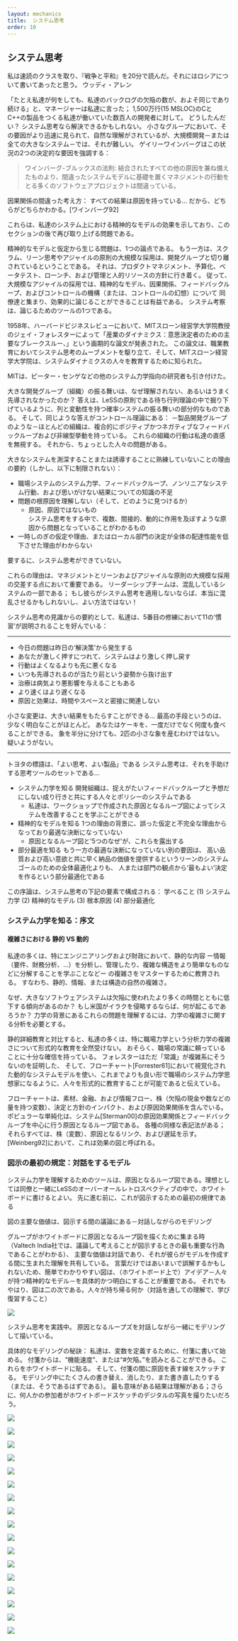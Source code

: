 ```yaml
---
layout: mechanics
title:  システム思考
order: 10
---
```


<!---
Systems Thinking
--->
## システム思考

<!---
I took a speed reading course and read “War and Peace” in twenty minutes. It involves Russia.
—Woody Allen
--->
私は速読のクラスを取り、『戦争と平和』を20分で読んだ。それにはロシアについて書いてあったと思う。
ウッディ・アレン

<!---
“No matter what we do, the number of defects in our backlog remains about the same,” a manager told us;
this for a 15 MSLOC C and C++ product with several hundred developers where we were working.
What’s going on?
Systems thinking may help.
In small groups the forces at play are more quickly seen and informally understood, but in large product development—or any large system—it’s tough.
Gerry Weinberg highlights two decisive factors in this situation:
--->
「たとえ私達が何をしても、私達のバックログの欠陥の数が、およそ同じであり続ける」と、マネージャーは私達に言った；
1,500万行(15 MSLOC)のCとC++の製品をつくる私達が働いていた数百人の開発者に対して。
どうしたんだい？
システム思考なら解決できるかもしれない。
小さなグループにおいて、その要因がより迅速に見られて、自然な理解がされているが、大規模開発－または全ての大きなシステム－では、それが難しい。
ゲイリーワインバーグはこの状況の2つの決定的な要因を強調する：

<!---
> Weinberg-Brooks’ Law:
> More software projects have gone awry from management’s taking action based on incorrect system models than for all other causes combined.
--->

> ワインバーグ-ブルックスの法則:
> 結合されたすべての他の原因を兼ね備えたものより、間違ったシステムモデルに基礎を置くマネジメントの行動をとる多くのソフトウェアプロジェクトは間違っている。

<!---
> Causation Fallacy:
> Every effect has a cause…
> and we can tell which is which. [Weinberg92]
--->

因果関係の間違った考え方：
すべての結果は原因を持っている…
だから、どちらがどちらかわかる。[ワインバーグ92]

<!---
These reflect the impact of our mental models on the system, a subject that will be revisited later in this section.
--->

これらは、私達のシステム上における精神的なモデルの効果を示しており、このセクションの後で再び取り上げる問題である。

<!---
Problems stemming from mental models and assumptions are one issue.
Another is that large-scale adoption of Scrum, lean thinking, and agile principles is not isolated to the development group.
It bumps into product management, budgeting, beta-testing, launch, and governance and HR policies.
Accordingly, in large-scale agile adoption it is useful to be able to get together with colleagues and effectively reason about the mental models, causal relations, feedback loops, and control mechanisms (or illusions of control) in a big system that is about to be seriously perturbed.
Systems thinking is one of those reasoning tools.
--->

精神的なモデルと仮定から生じる問題は、1つの論点である。
もう一方は、スクラム、リーン思考やアジャイルの原則の大規模な採用は、開発グループと切り離されているということである。
それは、プロダクトマネジメント、予算化、ベータテスト、ローンチ、および管理と人的リソースの方針に行き着く。
従って、大規模なアジャイルの採用では、精神的なモデル、因果関係、フィードバックループ、およびコントロールの機構（または、コントロールの幻想）について
同僚達と集まり、効果的に論じることができることは有益である。
システム考察は、論じるためのツールの1つである。

<!---
In 1958, the Harvard Business Review published “Industrial Dynamics: A Major Breakthrough for Decision Makers,” a landmark paper by Jay Forrester, MIT Sloan School professor.
This paper spurred the movement of systems thinking in business education, and the MIT Sloan School of Management became known for educating people in system dynamics.
System dynamics is sometimes treated as a synonym for systems thinking , though the latter is a more general term.
--->

1958年、ハーバードビジネスレビューにおいて、MITスローン経営学大学院教授のジェイ・フォレスターによって「産業のダイナミクス：意思決定者のための主要なブレークスルー、」という画期的な論文が発表された。
この論文は、職業教育においてシステム思考のムーブメントを駆り立て、そして、MITスローン経営学大学院は、システムダイナミクスの人々を教育するために知られた。


<!---
MIT also attracted other system-dynamics-oriented researchers such as Peter Senge.
--->

MITは、ピーター・センゲなどの他のシステム力学指向の研究者も引き付けた。

<!---
Consistent with Weinberg-Brook’s Law , Forrester’s research showed that decision makers who were given dynamic models of a business system and asked to improve their output performance, usually made them run worse [SKRRS94]. The observation was that most people have weak judgement on how to fundamentally improve systems, usually applying incorrect “common sense” and quick-fix ‘solutions’ that do not create long-lasting systemic improvement.
--->

<!---
Why is the behavior of a large development group (a system) not understood or guided skillfully?
The answer lies, in part, in the behavior of stochastic systems with queues and variability, as explored in the Queueing Theory LeSS principle.
And the same answer lies in control theory :
Most systems of interest—such as a product development group—have complex positive and negative feedback loops and nonlinear behavior.
The behavior of these systems defies our gut instinct.
And then there is the minor issue of people.
--->

大きな開発グループ（組織）の振る舞いは、なぜ理解されない、あるいはうまく先導されなかったのか？
答えは、LeSSの原則である待ち行列理論の中で掘り下げているように、列と変動性を持つ確率システムの振る舞いの部分的なものである。
そして、同じような答えがコントロール理論にある：
－製品開発グループのような－ほとんどの組織は、複合的にポジティブかつネガティブなフィードバックループおよび非線型挙動を持っている。
これらの組織の行動は私達の直感を無視する。
それから、ちょっとした人々の問題がある。


<!---
In summary, reasons for not being skillful in fathoming or guiding a big system include (but are not limited to):
--->
大きなシステムを測深することまたは誘導することに熟練していないことの理由の要約（しかし、以下に制限されない）：

<!---
* lack of knowledge about the system dynamics, feedback loops, nonlinear systems behavior, and unintended consequences in workplace systems
* not understanding root causes of problems (and how to find)
    * causes, not cause;
      in systems thinking one sees that there are multiple, indirect, and dynamic causes to problems
* not knowing if or why quick-fix or local-department decisions degraded overall delivery performance.
--->

* 職場システムのシステム力学、フィードバックループ、ノンリニアなシステム行動、および思いがけない結果についての知識の不足
* 問題の根原因を理解しない（そして、どのように見つけるか）
    * 原因、原因ではないもの  
      システム思考をする中で、複数、間接的、動的に作用を及ぼすような原因から問題となっていることがわかるもの
* 一時しのぎの仮定や理由、またはローカル部門の決定が全体の配達性能を低下させた理由がわからない

<!---
In short, not being systems thinkers.
--->

要するに、システム思考ができていない。

<!---
These reasons are consequential at the intersection of management and large-scale adoption of lean and agile principles.
The leadership team is part of the system being perturbed;
if they do not apply systems thinking, they could really perturb it—and not in a good way!
--->

これらの理由は、マネジメントとリーンおよびアジャイルな原則の大規模な採用の交差する点において重要である。
リーダーシップチームは、混乱しているシステムの一部である；
もし彼らがシステム思考を適用しないならば、本当に混乱させるかもしれないし、よい方法ではない！

<!---
As a summary of systems thinking insight, we like the 11 ‘laws’ described in The Fifth Discipline:
--->

システム思考の見識からの要約として、私達は、5番目の修練において11の‘慣習’が説明されることを好んでいる：

---

<!---
* Today’s problems come from yesterday’s ‘solutions.’
* The harder you push, the harder the system pushes back.
* Behavior will grow worse before it grows better.
* The easy way out usually leads back in.
* The cure can be worse than the disease.
* Faster is slower.
* Cause and effect are not closely related in time and space.
--->

* 今日の問題は昨日の‘解決策’から発生する
* あなたが激しく押すにつれて、システムはより激しく押し戻す
* 行動はよくなるよりも先に悪くなる
* いつも先導されるのが当たり前という姿勢から抜け出す
* 治療は病気より悪影響を与えることもある
* より速くはより遅くなる
* 原因と効果は、時間やスペースと密接に関連しない


<!---
Small changes can produce big results…
but the areas of highest leverage are often the least obvious.
You can have your cake and eat it too—but not all at once.
Dividing an elephant in half does not produce two small elephants.
There is no blame.
--->

小さな変更は、大きい結果をもたらすことができる…
最高の手段というのは、少なく明白なことがほとんど。
あなたはケーキを、一度だけでなく何度も食べることができる。
象を半分に分けても、2匹の小さな象を産むわけではない。
疑いようがない。

---

<!---
Toyota’s internal motto is “Good thinking, good products.”
Systems thinking is a set of thinking tools to help…
--->

トヨタの標語は、「よい思考、よい製品」である
システム思考は、それを手助けする思考ツールのセットである…

<!---
* see system dynamics—
  a development organization is a system of people and policies with subtle feedback loops and unintended consequences
    * we can learn to see and thus improve the system with causal loop diagrams created in a workshop
* see mental models—
  one reason behind suboptimal decisions is mistaken assumptions and faulty reasoning
    * causal loop diagramming and Five Whys expose these
* see local optimization—
  another source of suboptimal decisions is local optimization,
  making the ‘best’ decision from the viewpoint of a person or department,
  rather than global optimization for the lean systems-level goal of deliver value fast with high quality and high morale.
--->

* システム力学を知る
  開発組織は、捉えがたいフィードバックループと予想だにしない成り行きと共にする人々とポリシーのシステムである
    * 私達は、ワークショップで作成された原因となるループ図によってシステムを改善することを学ぶことができる
* 精神的なモデルを知る
  1つの理由の背景に、誤った仮定と不完全な理由からなっており最適な決断になっていない
    * 原因となるループ図と'5つのなぜ'が、これらを露出する
* 部分最適を知る
  もう一方の最適な決断になっていない別の要因は、
  高い品質および高い意欲と共に早く納品の価値を提供するというリーンのシステムゴールのための全体最適化よりも、
  人または部門の観点から‘最もよい’決定を作るという部分最適化である

<!---
This introduction is organized around the following areas in systems thinking: Learning to see (1) system dynamics , (2) mental models , (3) root causes , and (4) local optimization .
--->

この序論は、システム思考の下記の要素で構成される：
学べること
(1) システム力学
(2) 精神的なモデル
(3) 根本原因
(4) 部分最適化


<!---
Seeing System Dynamics: Introduction
--->

### システム力学を知る：序文 

<!---
Static versus Dynamic Complexity
--->

#### 複雑さにおける 静的 VS 動的 

<!---
Many of us, especially in engineering and finance, are educated to master complexity of static details—learning to analyze and manage information (requirements, financial analysis, …), decompose complex structures into simpler ones, and so forth.
That is, complexity of a static, information, or structural nature.
--->

私達の多くは、特にエンジニアリングおよび財政において、静的な内容
ー情報（要件、財務分析、…）を分析し、管理したり、複雑な構造をより簡単なものなどに分解することを学ぶことなどー
の複雑さをマスターするために教育される。
すなわち、静的、情報、または構造の自然の複雑さ。


<!---
Why do big software systems tend to degrade, with more and more time spent on defects?
What might happen if the USA invades Iraq?
Seeing the dynamics behind these questions involves analysis of the complexity of dynamics.
--->

なぜ、大きなソフトウェアシステムは欠陥に使われたより多くの時間とともに低下する傾向があるのか？
もし米国がイラクを侵略するならば、何が起こるであろうか？
力学の背景にあるこれらの問題を理解するには、力学の複雑さに関する分析を必要とする。

<!---
In contrast to static-details education, many of us receive no formal education in analyzing dynamics complexity, especially workplace dynamics.
Perhaps there is a belief it is sufficient to rely on common sense in the workplace.
Forrester demonstrated that “common sense” is just not so in complex systems,
and showed it is possible to formally educate people to become better system dynamics thinkers in the workplace using dynamic system models visualized in flow diagrams [Forrester61].
--->

静的詳細教育と対比すると、私達の多くは、特に職場力学という分析力学の複雑さについて形式的な教育を全然受けない。
おそらく、職場の常識に頼っていることに十分な確信を持っている。
フォレスターはただ「常識」が複雑系にそうないのを証明した、
そして、フローチャート[Forrester61]において視覚化された動的なシステムモデルを使い、これまでよりも良い形で職場のシステム力学思想家になるように、人々を形式的に教育することが可能であると伝えている。

<!---
Flow diagrams encompass material, financial, and information flows, stocks (variables with a quantity, such as cash or number of defects), the impact of decisions and policies, and cause-effect relations.
A popular simplification is the causal loop diagram that focuses on cause-effect relationships and feedback loops in a system [Sterman00].
There are a variety of similar notations;
they all show stocks (variables), causal links, and delay.
In [Weinberg92] this is called the diagram of effect.
--->

フローチャートは、素材、金融、および情報フロー、株（欠陥の現金や数などの量を持つ変数）、決定と方針のインパクト、および原因効果関係を含んでいる。
ポピュラーな単純化は、システム[Sterman00]の原因効果関係とフィードバックループを中心に行う原因となるループ図である。
各種の同様な表記法がある；
それらすべては、株（変数）、原因となるリンク、および遅延を示す。
[Weinberg92]において、これは効果の図と呼ばれる。

<!---
The First Law of Diagramming: Model to Have a Conversation
--->

### 図示の最初の規定：対話をするモデル

<!---
A tool to learn to see system dynamics is a causal loop diagram, ideally sketched on a whiteboard in a LeSS Overall Retrospective with colleagues.
Before going further, here is the First Law of Diagramming
--->

システム力学を理解するためのツールは、原因となるループ図である。理想としては同僚と一緒にLeSSのオーバーオールレトロスペクティブの中で、ホワイトボードに書けるとよい。
先に進む前に、これが図示するための最初の規律である

<!---
> The primary value in diagrams is in the discussion while diagramming—we model to have a conversation.
--->

図の主要な価値は、図示する間の議論にある－対話しながらのモデリング

<!---
When a group gets together to sketch a causal loop diagram on a whiteboard (See it is the acts of discussing and thinking that are most important when diagramming, Valtech India.),
the primary value is the conversation and shared understanding they arrive at while creating the model.
Its visualization as an easy-to-see diagram is important to make concrete and unambiguous (on the whiteboard) the ideas—the mental models people have—because words alone can be fuzzy and misunderstood.
But still, the diagram is secondary to what people take away:
learning and a revised understanding through a discussion.
--->

グループがホワイトボードに原因となるループ図を描くために集まる時（Valtech India社では、議論して考えることが図示するときの最も重要な行為であることがわかる）、
主要な価値は対話であり、それが彼らがモデルを作成する間に生まれた理解を共有している。
言葉だけではあいまいで誤解するかもしれないため、簡単でわかりやすい図は、（ホワイトボード上で）アイデア－人々が持つ精神的なモデル－を具体的かつ明白にすることが重要である。
それでもやはり、図は二の次である。人々が持ち帰る何か（対話を通しての理解で、学び復習すること）

![](https://less.works/img/systems_thinking/xgroup,P20cld,P20modeling.jpg.pagespeed.ic.Pnh1_YRIQk.jpg)

<!---
Doing system thinking.
Sketching a causal loop diagram together—modeling to have a conversation.
--->

システム思考を実践中。
原因となるループズを対話しながら一緒にモデリングして描いている。

<!---
Concrete modeling tip :
We start by writing on sticky notes to define variables.
A note might read “feature velocity” or “# defects.”
We place these on a whiteboard.
Then we sketch causal link lines between the sticky notes.
There will be (or should be) lots of rewriting, erasing, and redrawing during the modeling session.
The most meaningful outcome is understanding ; in addition, some participants will want to take a digital photo of the whiteboard sketch.
--->

具体的なモデリングの秘訣：
私達は、変数を定義するために、付箋に書いて始める。
付箋からは、“機能速度”、または“#欠陥。”を読みとることができる。
これらをホワイトボードに貼る。
そして、付箋の間に原因を表す線をスケッチする。
モデリング中にたくさんの書き替え、消したり、また書き直したりする（または、そうであるはずである）。
最も意味がある結果は理解がある；さらに、何人かの参加者がホワイトボードスケッチのデジタルの写真を撮りたいだろう。

<!---
Seeing System Dynamics: Causal Loop Diagrams
--->

<!---
Causal loop diagrams are used regularly in introductions to LeSS, to help see the dynamics of what is going on in large-scale development. It is useful to understand them for that reason alone. And more useful to you, we recommend you do these together with colleagues at a whiteboard. Model to have a conversation. When? Probably during a LeSS Overall Retrospective.
--->

<!---
The practical aspect of this tip is more important than may first be appreciated. It is vague and low-impact to suggest “be a systems thinker.” But if you and four colleagues get into the habit of standing together at a large whiteboard, sketching causal loop diagrams together, then there is a concrete and potentially high-impact practice that connects “be a systems thinker” with “do systems thinking.”
--->

<!---
The following examples seem sterile when presented in a book. But imagine you were at a whiteboard with other people and the diagrams were being sketched during a lively conversation. That’s the way we suggest ‘doing’ systems thinking.
--->

<!---
Notation and Examples
--->

<!---
Causal loop diagrams contain many elements; the following common useful subset is explored through a scenario.
--->

<!---
variables
causal links
opposite effects
constraints
goals
reactions; quick-fix reactions
interaction effects
extreme effects
delays
positive feedback loops
--->

<!---
The following simplified scenario is for a particular organization. It is not a generalization.
--->

<!---
Variables—Causal loop diagrams include variables (or stocks) such as the velocity (rate of delivery) of software features and number of defects . Variables have a measurable quantity.
--->

![](https://less.works/img/systems_thinking/xsystems,P20thinking-4.png.pagespeed.ic.7hyPwR5tv7.png)

<!---
Causal links—An element can have an effect on another, such as if feature velocity increases, then the number of defects increase; that is, more new code, more defects.
--->

![](https://less.works/img/systems_thinking/xsystems,P20thinking-5.png.pagespeed.ic.1C4UDvPgs8.png)

<!---
Now it is time to bump into Weinberg-Brook’s Law and the Causation Fallacy . It is easy to sketch a diagram; it is something else to model with insight. For example, consider the relationship between the number of developers and feature velocity.
--->

<!---
The nature of any cause-effect relationship is actually not obvious, though it is common for people to jump to conclusions such as more developers means better velocity. Adding people late in development may reduce velocity (a sub-element of “Brooks’ Law” [Brooks95]). Or, more bad programmers could really slow you down. An argument can be made that removing terrible developers can improve velocity.
--->

![](https://less.works/img/systems_thinking/xsystems,P20thinking-6.png.pagespeed.ic.Gl_PMhx0t9.png)

<!---
Opposite effects—A causal link effect may be the same or opposite direction; if A goes up then B goes up, or vice versa. Opposite effect is shown with an ‘O’ on the line. Suppose defects going up puts a drag on the system, lowering the velocity of new features because people spend more time fixing or working around bugs.
--->

![](https://less.works/img/systems_thinking/xsystems,P20thinking-7.png.pagespeed.ic.uD9mVpPZOe.png)

<!---
Constraints—Unless you can find people to work for free, there is a constraint on the number of developers, based upon cash supply.
--->

<!---
Constraints are not causal links. As cash supply goes up, it is not the case that the number of developers goes up.
--->

![](https://less.works/img/systems_thinking/xsystems,P20thinking-8.png.pagespeed.ic.p4v-WNXZCh.png)

<!---
Goals and Reactions–People, departments, and systems have goals, such as higher feature velocity . Goals often generate pressure for people to react (or act), with the intent of achieving the goal. But since there is Causation Fallacy and Weinberg-Brooks’ Law to contend with, people should be cautious about assuming what actions will help. Now a goal and pressure for reaction is shown:
--->

![](https://less.works/img/systems_thinking/xsystems,P20thinking-9.png.pagespeed.ic.7T3j6vKX6T.png)

<!---
Not only does a goal with a reward create pressure to act, but also it creates pressure to appear to be acting and achieving, due to the measurement dysfunction generated by rewards. And the measurement dysfunction can be proportional to the perceived value of the reward because people are being motivated to get a reward, not to improve the system [Austin96]. Notice how rewards can actually degrade system performance. Visually, the system dynamics may be…
--->

![](https://less.works/img/systems_thinking/xsystems,P20thinking-10.png.pagespeed.ic.dyejPasI0I.png)

<!---
It is quite interesting that all these dynamics have been added by introduction of reward, and yet there is no necessary connection between the top part of this model and the bottom.
--->

<!---
There is no guarantee that feature velocity has improved—or even been worked on.
--->

<!---
Removing the reward system is a root-cause solution to the dysfunction. Another (lesser) surface countermeasure is the lean-thinking Go See (go see physically at the place of real work) principle and management behavior:
--->

![](https://less.works/img/systems_thinking/xsystems,P20thinking-11.png.pagespeed.ic.mXineYilEP.png)

<!---
Quick-fix reactions—One difficult and slow solution toward the goal of higher velocity is to hire great developers, to increase coaching and education of existing staff, and to remove terrible workers. The alternative is called a quick fix , a reaction that is hoped to achieve the goal quickly and with less effort. Sometimes a quick fix works well both in the short and long term, really strengthening the system. Sometimes not…hence, “faster is slower.” For example, people may believe that increasing the number of developers increases the feature velocity. And they may thereby hope that hiring more developers will most quickly and easily solve the velocity problem. ‘QF’ indicates the quick fix:
--->

![](https://less.works/img/systems_thinking/xsystems,P20thinking-12.png.pagespeed.ic.BS-FVQWluL.png)

<!---
Interaction effects—There is the constraint of cash supply on hiring. One hard and slow solution is to get more cash. A quicker fix is to hire much cheaper developers. In this case, the level of cash supply now has an interaction effect with other causal links. Low cash tends to strengthen the hire rate of much cheaper developers when there is pressure to increase hire rates.
--->

<!---
One could simply draw an (opposite) causal link directly from cash supply to hire rate of very cheap developers , but that merely says that less cash leads to more hiring of extremely cheap developers. That is not quite what we want to say; rather, we want to show the interaction effect—that effect A influences effect B. This is done by showing a causal link entering another causal link. For example, from cash supply to the quick-fix line going into hire rate of very cheap developers :
--->

![](https://less.works/img/systems_thinking/xsystems,P20thinking-13.png.pagespeed.ic.hoU7NExB0v.png)

<!---
Extreme effects—We have worked with some very inexpensive developers with excellent skill and some very expensive developers that are terrible, but on average, you get what you pay for—when you hire from a large pool of very cheap labor, the average skill level is lower. In the model we want to show that the impact of hiring very cheap labor on the number of low-skilled developers is a significantly greater effect than average.
--->

<!---
To show an extreme effect in the model, use a thick line:
--->

![](https://less.works/img/systems_thinking/xsystems,P20thinking-14.png.pagespeed.ic.lhixsuuEBI.png)

<!---
Delays—One problem in hiring in software development is the fallacy of mild programmer variance —the mistaken belief that programmer variance (in terms of productivity, code quality, etc.) is relatively small. However, programmer variance studies suggest an average of four times faster in the top versus bottom quartile [Prechelt00]. Rather significant. Also, the COCOMO model—based on large and longitudinal studies—shows that the capability of the development personnel is by far the most important factor for productivity [Boehm00]. And, on average, very weak programmers create poor-quality code (poor design) and more defects, creating another drag on the system.
--->

<!---
But the impacts of these effects are not immediately obvious. For example, it takes a relatively long time after hiring a large pool of weak programmers before the impacts of more and more bad code/design start to be felt. Similarly, the average decrease in feature velocity (because of the powerful impact of programmer variance) will not show up immediately.
--->

<!---
To show these delayed effects in the model, use a double-line through the effect line:
--->

![](https://less.works/img/systems_thinking/xsystems,P20thinking-15.png.pagespeed.ic.wNs033QPdZ.png)

<!---
Delay has an intriguing influence on the educational or corrective power in a system. If an impact or unintended consequence is long delayed, one does not feel the effect (pain or gain) and so does not clearly see how A influenced B, or more subtly how A influenced B influenced A .
--->

<!---
Therefore, one does not learn from or correct mistakes—in policy, management actions, tools, and so forth. Likewise, gradual improvement through the lean thinking practice of kaizen can take a long time; patience and insight are needed to see if and how things improve.
--->

<!---
Positive feedback loops—Negative or positive feedback loops5 and delays are where things start to get more subtle in a system—and in understanding a system. For example, how does one become a better programmer? In part, by mentoring from great programmers and seeing lots of examples of great code. But an office with a lot of low-skill developers does not generate a lot of great code examples, nor does it attract or retain the small pool of great programmers who could act as mentors. They would rather work somewhere else.
--->

<!---
Now the development group starts to enter a self-reinforcing downward spiral—a set of positive feedback loops . Fortunately, the downward trend is constrained by the supply of cash.
--->

<!---
More great programmers—who could craft great code and mentor others—leave. So there is less and less quality code to look at and to learn from. The percentage of weak programmers grows even larger and feature velocity drops further. Code becomes more messy, awkward, and duplication-riddled, so the capacity to swiftly implement features declines. Since feature velocity is dropping further, there is more pressure to hire yet more very cheap programmers. All this leads to multiple positive reinforcement loops in the system, for example:
--->

![](https://less.works/img/systems_thinking/xsystems,P20thinking-16.png.pagespeed.ic.mnzd-1dyJm.png)

<!---
Tip : You can find positive feedback loops by finding cycles with an even number of ‘Opposite’ effect relationships. There are several examples in the model above.
--->

<!---
Conclusion
--->

<!---
The example scenario is only that—an example. A causal loop diagram can visualize rich dynamics in a workplace system. These are best created by a group at a whiteboard.
--->

<!---
Seeing Mental Models
--->

<!---
The previous causal loop diagrams reflect people’s mental models of causation, which may be wrong. It is interesting to note that people’s models of causation are influenced by the timeliness (delay) and quality of feedback in the system.
--->

<!---
The implication of “mental models” is to improve our meta-cognitive skill to see and question our own assumptions and chains of reasoning. Are we making faulty leaps of logic? It also implies when working with others to discuss (inquiring rather than abusing) the mental models of our colleagues.
--->

<!---
Seeing these mental models is step one; changing them is the even harder part of step two. That art is beyond the scope of this introduction, though a successful LeSS adoption must involve changes in mindset and insight among many groups.
--->

<!---
A tip to better see the mental models (beliefs, chains of inference, …) playing out in the system dynamics is to ask the following question during a modeling workshop and then sketch the answers. “Let’s talk about the assumptions behind this model. What do we believe or assume in terms of facts and effects that led us here?”
--->

<!---
Answers are sketched on the whiteboard model, for example:
--->

![](https://less.works/img/systems_thinking/xsystems,P20thinking-17.png.pagespeed.ic.-_xkd1LDSi.png)

<!---
Visualizing the assumptions in our heads... our mental models.
--->

<!---
Example: The “Faster is Slower” Dynamic
--->

<!---
With the vocabulary of quick fixes, delays, positive feedback loops, and mental models, it is fascinating to see that there can be a short-term apparent improvement in a variable as the result of a quick fix, but a delayed degradation of the very same variable—the “faster is slower” dynamic. This is a recurrent dynamic in the workplace and a cause of weakness. So it is worth another illustration.
--->

<!---
The story of Microsoft Word and the secret developer toolbox : A classic example of the short-term ‘improving’ but long-term degrading dynamic is the story of the first release of Microsoft Word for Windows [Spolsky04]. It was released years later than desired. Why? Because managers tried to follow the original schedule and pushed developers to meet it .
--->

<!---
The story illustrates why wishful thinking is identified as one of the wastes in lean thinking. In this case the wishful thinking of insisting on (apparently) following a schedule, which implies the misconception or wishful thinking that development estimates are not estimates but are commitments—a common myth that propels degradation of a system.
--->

<!---
The next model illustrates a summary of the dynamics of what happened when the managers pushed people to evidently keep to the original schedule, and why this quick-fix reaction to slow progress appeared to make things faster in the short term but actually even slower in the long term. See the dynamic of schedule pressure and the secret toolbox. intentionally omits some deeper dynamics that are expanded and shown in See deeper dynamics of schedule pressure and the secret toolbox..
--->

![](https://less.works/img/systems_thinking/xsystems,P20thinking-18.png.pagespeed.ic.KhJK1oUzzu.png)

<!---
The dynamic of schedule pressure and the secret toolbox.
--->

<!---
As a quick fix, the Microsoft managers exhorted, bribed (with potential rewards), and threatened the Word developers to keep to the original schedule. Consequently, the developers predictably pulled out their secret developer toolbox —the many practices related to hacking out dirty code (no tests, no reviews, ignore known defects, copy-paste programming, poor design, …) to apparently deliver a feature faster. You see, developers also have quick-fix reactions for their problems.
--->

<!---
The tactics seemed to have worked like magic. As the managers pressured the developers, ‘features’ were delivered quicker as people used the secret toolbox, which reinforced the belief that pressuring developers helps. But this apparent acceleration actually had a delayed effect to make things slower, which is explored next. Since management did not quickly see the delayed effect of the secret toolbox, and because they believed managers should not be frequently looking in detail at the source code or themselves be master programmers, they did not learn from this dynamic.
--->

<!---
A closer exploration of the system dynamics shows why things went slower in the long term and why the first Word for Windows release was years later than desired, illustrated in this model…
--->

![](https://less.works/img/systems_thinking/xsystems,P20thinking-19.png.pagespeed.ic.HIhJ8a7Yx_.png)

<!---
Some deeper dynamics of schedule pressure and the secret toolbox.
--->

<!---
Naturally, lots of dirty code eventually slowed things down. More subtly, developers would ignore the bug list of ever-increasing open defects to—instead—generate new features. This led to a long delay between the creation of a defect and its correction. It turns out that this significantly increases variability and time to fix a defect because of the compounding negative effect of a long-lived bug (for example, due to workarounds and coupling) and because developers have long forgotten the detailed context of code related to the defect and therefore need to slowly rediscover that context—with more and more dirty confusing code surrounding them.
--->

<!---
The astute reader may also notice the several positive feedback loops that reinforce the degradation cycle; this is one reason the product was years later than intended.
--->

<!---
Solution? The lean thinking Stop and Fix and Go See principles. First , rather than trying to go faster when there are problems, manager-teachers encourage people to go slower and help them learn to see system dynamics and root causes, and to fix these—to improve the system of development. By going slower, Toyota—the masters of lean thinking—has become one of the fastest companies around. Second , for managers to go see at the real place of work to learn what is going on. The “real place” in software development is the code, which suggests that first-level managers are master programmers who are frequently evaluating the code.
--->

<!---
Microsoft people did not reflect on the situation until after release. When they did finally hold a retrospective, it led to a zero-defects policy, meaning that the first priority was to fix known bugs in the code under development—to drive down to zero the open-defects list before writing more new-feature code.
--->

<!---
Seeing (and Hearing) Local Optimization
--->

<!---
“Everyone is doing their best yet overall systems throughput is degrading. How can that be?” This is the paradox of local optimization —when a person or departmental decision maker optimizes for the local view or self-interest. The party making the decision frequently believes they are making the best decision , but because ‘best’ is a local optimization, in fact it sub-optimizes overall system throughput. This is a result of “silo mentality,” misunderstanding, fear, limited information, delayed feedback, ignorance, careerism, avarice, and other common organizational learning disorders .
--->

<!---
A small product group of 30 people does not have the time or money to engage in much nonsense or waste. But large companies, with large product groups, centralized process and tool groups, a centralized “project management office,” and so forth, seem to have raised local optimization and waste to an art form. Government bureaucracies are the quintessential example, of course. As such, when you serve as a guide in large-scale agile adoption, seeing (or hearing ) and dealing with local optimization is singularly vital.
--->

<!---
For example, the legal and corporate security departments put in place a policy that seems terribly important from their perspective. In the aim of preventing loss of intellectual property (IP), the legal department decrees “no one shall put any information on the walls.” Or, in response to cost-cutting pressure, the facilities management says, “It is important to ensure our walls are not dirty or damaged.” And thus they shut down a practice in lean thinking, visual management (which is usually done on walls), and they inhibit a well-known innovation practice, group whiteboard work. The lawyers may succeed in reducing loss of IP (actually, that is questionable), and the facilities people will succeed in keeping the walls clean—at the cost of inhibiting the product development group from innovating and collaborating. Finally, the company falls behind with less and less IP even worth protecting because tools for innovation and delivering fast have been disallowed, but the lawyers have successfully fulfilled their mandate from the executive team to “ensure our IP is protected.” And the furniture police have clear walls. They have done their best .
--->

<!---
The following is a real e-mail quote from the FURNITURE POLICE in one organization that dissallowed visual management on the walls. Can you identify the local optimizations and mental models driving this?
--->

<!---
Individual work cubic partition can be personalized. But things obvious higher than the partition or harming the office environment’s harmony are restricted.
--->

<!---
We also see local optimization in centralized groups that make software tool choices for others. The common mindset is to choose a tool that is best at reducing some supposed cost (curiously, these groups seldom recommend free open source tools) or best at doing something complicated or best for the work of one specialized worker role (even though everybody has to use the tool), rather than maximizing the global goal of faster system throughput of value to customers.
--->

<!---
In large-scale adoption of Scrum or agile principles, most of the “Yes, but …” issues that are raised are examples of local optimization, such as, “Yes, but…what about management reporting?” or more generally, “*Yes, but…what about *?” Then, policies and practices are twisted around, serving the goal of reporting or some other secondary aim rather than the primary goal of optimizing for fast value throughput. Sometimes we see *local optimization for the extreme or rare case* . For example, a person responsible for making a centralized tool choice for the enterprise presents a scenario for a complex or rare case of use, and then chooses the tool that fits that, sub-optimizing for a 5 percent case instead of optimizing for ease and speed for the 95 percent case.
--->

<!---
Other local optimizations are due to ignorance of new ways of working. This is especially common in large-scale product groups. For example, we once helped a large networking product group in Europe adopt Scrum and the practice of continuous integration (CI) combined with a CI system that continually integrated, built, and automatically tested the product. After some time, an outside traditional manager inspected what was going on, and recommended the integration practices should be changed—because there was no written integration plan for how a human integration manager should manually integrate all the software, and of course, there was no integration manager. They wanted to ‘optimize’ around the work of an integration manager that was no longer needed. They could not see that their entire old-fashioned model of work had been eliminated with CI. This story repeats in all the departments of a large established product: local optimization around the existing ways of work, such as manual test, a separate architecture department, component teams, and so on. A coach working to introduce large-scale Scrum at the enterprise level has a mountain of similar local optimization thinking to deal with.
--->

<!---
In lean thinking and agile methods, the focus is on global systems goals: Deliver value fast with high quality and morale—global optimization . Try to consider decisions in light of this goal. To develop an “optimize the whole” culture, challenge all decisions and policies with the question:
--->

<!---
Does this decision or policy focus on delivering value to the external customer fast, or does it focus on the interests of a department, person, internal policy/practice, or rare case?
--->

<!---
In LeSS, the Product Owner is responsible for choosing high-value goals that could lead to potentially shippable product (at the end of the Sprint) and that maximize the desired impacts and that delight the customer, while maintaining a sustainable pace and high engineering quality. That explicit goal is meant to orient the system toward global rather than local optimization.
--->

<!---
Conclusion
--->

<!---
In addition to becoming a systems thinker yourself, encourage others to learn more about this topic. We suggest you to try getting together at a whiteboard with colleagues to sketch a causal loop diagram, so that being systems thinkers and doing systems thinking are connected at the workplace.
--->

![](https://less.works/img/systems_thinking/xgroup,P20cld,P20modeling.jpg.pagespeed.ic.Pnh1_YRIQk.jpg)

<!---
Doing system thinking. Sketching a causal loop diagram together—modeling to have a conversation.
--->

<!---
Recommended Readings
--->

<!---
W. Edwards Deming’s Out of the Crisis is a master work by arguably the most well-known systems thinker and quality expert. It opens with the modest goal, “The aim of this book is transformation of the style of American management… It requires a whole new structure, from foundation upward.” Deming also advocates the System of Profound Knowledge in which managers (1) appreciate there is a system , (2) understand common-cause and special-cause variation (queueing theory is related to variation), (3) understand limitations of knowledge and reasoning mistakes, and (4) know credible psychology and social research results so that behavior- or motivation-related policies are not based on “common sense.” The core of the book centers around his famous 14 Points for Management , including (for example), “Eliminate management by objective. Eliminate management by numbers, numerical goals. Substitute leadership .” 
--->

<!---
Jay Forrester’s Industrial Dynamics is the classic text on system dynamics—well written and insightful. Although written in the early 1960s, it is as relevant today as when published. It goes beyond cause-effect modeling to also model the flow and inventories of information, money, and material in systems. The book includes formal mathematical modeling but this is not obligatory to appreciate system dynamics.
--->

<!---
Weinberg’s Quality Software Management: Systems Thinking and An Introduction to General Systems Thinking are worthwhile. Written from the perspective of an experienced consultant in systems development. 
--->

<!---
Senge’s The Fifth Discipline is a classic that advocates the need for leadership to apply systems thinking (it is the fifth discipline) and other key disciplines for a great, sustainable enterpise. The others include leaders with (1) personal mastery and (2) reflection on their beliefs and faulty reasoning, the (3) definition and communication of a meaningful shared vision, and (4) the ability of teams to learn. We recommend ignoring—at least during the first few years of practice—the ‘archetypes’ notion presented in the book. It was well meant as a learning aid but has been observed to distract and intimidate people from learning and applying basic system dynamics modeling. The ‘archetypes’ are not part of original system dynamics. 
--->

<!---
The Fifth Discipline Fieldbook is an in-depth resource, written from the viewpoint of many practitioners and consultants. 
--->

<!---
The organizational-learning writings from Argyris, Putnam, McLain, and Schön. Important concepts include double-loop learning and high-advocacy/high-inquiry dialogue. Classic works include Action Science and Organizational Learning. 
--->

<!---
The publications and resources available through the Society for Organizational Learning.
--->

<!---
Notes:
--->

<!---
1. Senge wrote The Fifth Discipline , on systems thinking and learning organizations, named “one of the seminal management books of the last 75 years” by the Harvard Business Review. See** [Senge94].
--->

<!---
2. Another reason: Believing more control is possible than actually is. Complexity science suggests fundamental limits on predicting and controlling semi-chaotic social systems [Stacey07]. This is a rather large can of worms that will remain unopened in this book.
--->

<!---
3. Macroeconomics, psychology, sociology, and biology are exceptions, among many others.
--->

<!---
4. ‘Basic’ does not mean trivial or easy to solve. For example, ‘motivation’ and ‘quality’ are basic but not easy issues.
--->

<!---
5. Feedback loops is occasionally used in this book in the colloquial sense of feedback, rather than this system dynamics sense.
--->

